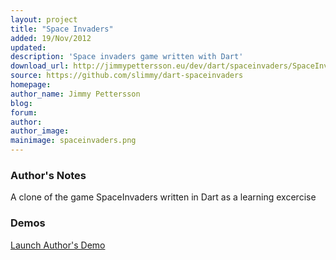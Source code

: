 ```yaml
---
layout: project
title: "Space Invaders"
added: 19/Nov/2012
updated: 
description: 'Space invaders game written with Dart'
download_url: http://jimmypettersson.eu/dev/dart/spaceinvaders/SpaceInvaders.html
source: https://github.com/slimmy/dart-spaceinvaders
homepage: 
author_name: Jimmy Pettersson
blog: 
forum: 
author: 
author_image: 
mainimage: spaceinvaders.png
---
```


### Author's Notes

A clone of the game SpaceInvaders written in Dart as a learning excercise

### Demos

[Launch Author's Demo](http://jimmypettersson.eu/dev/dart/spaceinvaders/SpaceInvaders.html)
